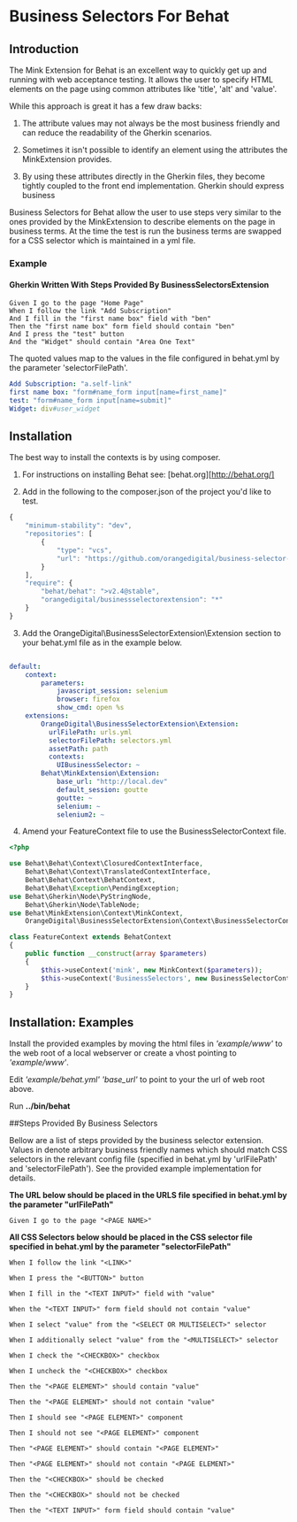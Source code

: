 # Business Selectors For Behat

## Introduction 

The Mink Extension for Behat is an excellent way to quickly get up and running 
with web acceptance testing. It allows the user to specify HTML elements on the
page using common attributes like 'title', 'alt' and 'value'. 

While this approach is great it has a few draw backs: 

1) The attribute values may not always be the most business friendly and can 
reduce the readability of the Gherkin scenarios.

2) Sometimes it isn't possible to identify an element using the attributes 
the MinkExtension provides. 

3) By using these attributes directly in the Gherkin files, they become tightly 
coupled to the front end implementation. Gherkin should express business      

Business Selectors for Behat allow the user to use steps very similar to the 
ones provided by the MinkExtension to describe elements on the page in business
terms. At the time the test is run the business terms are swapped for a CSS 
selector which is maintained in a yml file.  

### Example

#### Gherkin Written With Steps Provided By BusinessSelectorsExtension

````cucumber
Given I go to the page "Home Page" 
When I follow the link "Add Subscription"
And I fill in the "first name box" field with "ben"
Then the "first name box" form field should contain "ben"
And I press the "test" button
And the "Widget" should contain "Area One Text"
````
The quoted values map to the values in the file configured in behat.yml 
by the parameter 'selectorFilePath'. 

````yaml
Add Subscription: "a.self-link"
first name box: "form#name_form input[name=first_name]"
test: "form#name_form input[name=submit]"
Widget: div#user_widget
````

## Installation

The best way to install the contexts is by using composer. 

1) For instructions on installing Behat see: [behat.org][http://behat.org/]

2) Add in the following to the composer.json of the project you'd like to test.

````javascript
{   
    "minimum-stability": "dev",
    "repositories": [
        {
            "type": "vcs",
            "url": "https://github.com/orangedigital/business-selector-extension"
        }
    ],
    "require": {
        "behat/behat": ">v2.4@stable",
        "orangedigital/businessselectorextension": "*"
    }
}
````

3) Add the OrangeDigital\BusinessSelectorExtension\Extension section to your
behat.yml file as in the example below.

````yaml

default:
    context:
        parameters:
            javascript_session: selenium
            browser: firefox
            show_cmd: open %s
    extensions:
        OrangeDigital\BusinessSelectorExtension\Extension:
          urlFilePath: urls.yml
          selectorFilePath: selectors.yml
          assetPath: path
          contexts:
            UIBusinessSelector: ~
        Behat\MinkExtension\Extension:
            base_url: "http://local.dev"
            default_session: goutte
            goutte: ~
            selenium: ~
            selenium2: ~

````

4) Amend your FeatureContext file to use the BusinessSelectorContext file. 

````php 
<?php

use Behat\Behat\Context\ClosuredContextInterface,
    Behat\Behat\Context\TranslatedContextInterface,
    Behat\Behat\Context\BehatContext,
    Behat\Behat\Exception\PendingException;
use Behat\Gherkin\Node\PyStringNode,
    Behat\Gherkin\Node\TableNode;
use Behat\MinkExtension\Context\MinkContext,
    OrangeDigital\BusinessSelectorExtension\Context\BusinessSelectorContext;

class FeatureContext extends BehatContext
{
    public function __construct(array $parameters)
    {
        $this->useContext('mink', new MinkContext($parameters));
        $this->useContext('BusinessSelectors', new BusinessSelectorContext($parameters));
    }
}


````

## Installation: Examples ##

Install the provided examples by moving the html files in *'example/www'* to the 
web root of a local webserver or create a vhost pointing to *'example/www'*. 

Edit *'example/behat.yml'* *'base_url'* to point to your the url of web root above.

Run **../bin/behat**

##Steps Provided By Business Selectors

Bellow are a list of steps provided by the business selector extension. Values in 
<BRACKETS> denote arbitrary business friendly names which should match CSS 
selectors in the relevant config file (specified in behat.yml by 'urlFilePath' 
and 'selectorFilePath'). See the provided example implementation for details.   

**The URL below should be placed in the URLS file specified in behat.yml by the 
parameter "urlFilePath"**

````cucumber
Given I go to the page "<PAGE NAME>" 
````

**All CSS Selectors below should be placed in the CSS selector file specified
in behat.yml by the parameter "selectorFilePath"**


````cucumber
When I follow the link "<LINK>"
````

````cucumber
When I press the "<BUTTON>" button
````

````cucumber
When I fill in the "<TEXT INPUT>" field with "value"
````

````cucumber
When the "<TEXT INPUT>" form field should not contain "value"
````

````cucumber
When I select "value" from the "<SELECT OR MULTISELECT>" selector
````

````cucumber
When I additionally select "value" from the "<MULTISELECT>" selector
````

````cucumber
When I check the "<CHECKBOX>" checkbox
````

````cucumber
When I uncheck the "<CHECKBOX>" checkbox
````

````cucumber
Then the "<PAGE ELEMENT>" should contain "value"
````

````cucumber
Then the "<PAGE ELEMENT>" should not contain "value"
````

````cucumber
Then I should see "<PAGE ELEMENT>" component
````

````cucumber
Then I should not see "<PAGE ELEMENT>" component
````

````cucumber
Then "<PAGE ELEMENT>" should contain "<PAGE ELEMENT>"
````

````cucumber
Then "<PAGE ELEMENT>" should not contain "<PAGE ELEMENT>"
````

````cucumber
Then the "<CHECKBOX>" should be checked
````

````cucumber
Then the "<CHECKBOX>" should not be checked
````

````cucumber
Then the "<TEXT INPUT>" form field should contain "value"
````